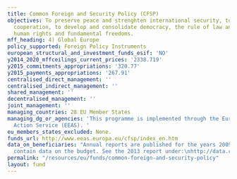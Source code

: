 ```yaml
---
title: Common Foreign and Security Policy (CFSP)
objectives: To preserve peace and strenghten international security, to promote international
  cooperation, to develop and consolidate democracy, the rule of law and respect for
  human rights and fundamental freedoms.
mff_heading: 4) Global Europe
policy_supported: Foreign Policy Instruments
european_structural_and_investment_funds_esif: 'NO'
y2014_2020_mffceilings_current_prices: '2338.719'
y2015_commitments_appropriations: '320.77'
y2015_payments_appropriations: '267.91'
centralised_direct_management: ''
centralised_indirect_management: ''
shared_management: ''
decentralised_management: ''
joint_management: ''
managing_countries: 28 EU Member States
managing_dg_or_agencies: 'This programme is implemented through the European External
  Action Service (EEAS). '
eu_members_states_excluded: None.
funds_url: http://www.eeas.europa.eu/cfsp/index_en.htm
data_on_beneficiaries: "Annual reports are published for the years 2009-2013. They
  contain data on the budget. See the 2013 report under:\nhttp://data.consilium.europa.eu/doc/document/ST-12094-2014-INIT/en/pdf "
permalink: "/resources/eu/funds/common-foreign-and-security-policy"
layout: fund
---
```


